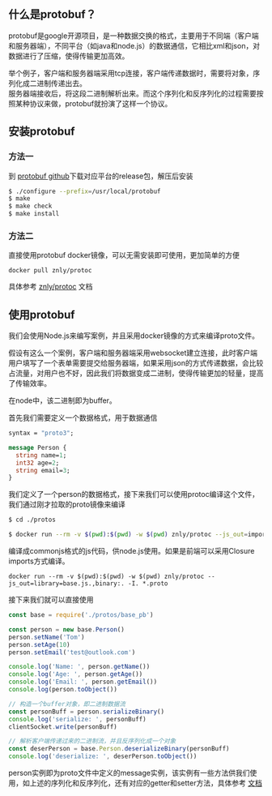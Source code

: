 ## 什么是protobuf？
protobuf是google开源项目，是一种数据交换的格式，主要用于不同端（客户端和服务器端），不同平台（如java和node.js）的数据通信，它相比xml和json，对数据进行了压缩，使得传输更加高效。

举个例子，客户端和服务器端采用tcp连接，客户端传递数据时，需要将对象，序列化成二进制传递出去。  
服务器端接收后，将这段二进制解析出来。而这个序列化和反序列化的过程需要按照某种协议来做，protobuf就扮演了这样一个协议。

## 安装protobuf
### 方法一
到 [protobuf github](https://github.com/google/protobuf/releases)下载对应平台的release包，解压后安装

```bash
$ ./configure --prefix=/usr/local/protobuf
$ make
$ make check
$ make install
```

### 方法二
直接使用protobuf docker镜像，可以无需安装即可使用，更加简单的方便

```
docker pull znly/protoc
```

具体参考 [znly/protoc](https://hub.docker.com/r/znly/protoc/) 文档

## 使用protobuf
我们会使用Node.js来编写案例，并且采用docker镜像的方式来编译proto文件。

假设有这么一个案例，客户端和服务器端采用websocket建立连接，此时客户端用户填写了一个表单需要提交给服务器端，如果采用json的方式传递数据，会比较占流量，对用户也不好，因此我们将数据变成二进制，使得传输更加的轻量，提高了传输效率。

在node中，该二进制即为buffer。

首先我们需要定义一个数据格式，用于数据通信
```proto
syntax = "proto3";

message Person {
  string name=1;
  int32 age=2;
  string email=3;
}
```

我们定义了一个person的数据格式，接下来我们可以使用protoc编译这个文件，我们通过刚才拉取的proto镜像来编译
```bash
$ cd ./protos

$ docker run --rm -v $(pwd):$(pwd) -w $(pwd) znly/protoc --js_out=import_style=commonjs,binary:. -I. *.proto
```
编译成commonjs格式的js代码，供node.js使用。如果是前端可以采用Closure imports方式编译。
```
docker run --rm -v $(pwd):$(pwd) -w $(pwd) znly/protoc --js_out=library=base.js.,binary:. -I. *.proto
```

接下来我们就可以直接使用
```javascript
const base = require('./protos/base_pb')

const person = new base.Person()
person.setName('Tom')
person.setAge(10)
person.setEmail('test@outlook.com')

console.log('Name: ', person.getName())
console.log('Age: ', person.getAge())
console.log('Email: ', person.getEmail())
console.log(person.toObject())

// 构造一个buffer对象，即二进制数据流
const personBuff = person.serializeBinary()
console.log('serialize: ', personBuff)
clientSocket.write(personBuff)

// 解析客户端传递过来的二进制流，并且反序列化成一个对象
const deserPerson = base.Person.deserializeBinary(personBuff)
console.log('deserialize: ', deserPerson.toObject())
```

person实例即为proto文件中定义的message实例，该实例有一些方法供我们使用，如上述的序列化和反序列化，还有对应的getter和setter方法，具体参考 [文档](https://developers.google.com/protocol-buffers/docs/reference/javascript-generated)

